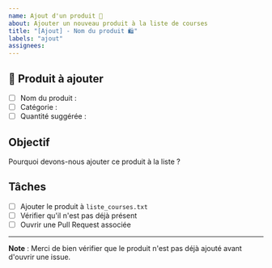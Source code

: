 ```yaml
---
name: Ajout d'un produit 🛒
about: Ajouter un nouveau produit à la liste de courses
title: "[Ajout] - Nom du produit 🛍️"
labels: "ajout"
assignees: 
---
```


## 🛒 Produit à ajouter
- [ ] Nom du produit :
- [ ] Catégorie :
- [ ] Quantité suggérée :

## Objectif
Pourquoi devons-nous ajouter ce produit à la liste ?

## Tâches
- [ ] Ajouter le produit à `liste_courses.txt`
- [ ] Vérifier qu'il n'est pas déjà présent
- [ ] Ouvrir une Pull Request associée

---
**Note** : Merci de bien vérifier que le produit n'est pas déjà ajouté avant d'ouvrir une issue.
